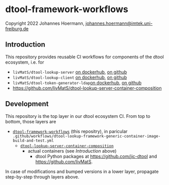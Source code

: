 # dtool-framework-workflows

Copyright 2022 Johannes Hoermann, johannes.hoermann@imtek.uni-freiburg.de

## Introduction

This repository provides reusable CI workflows for components of the dtool ecosystem, i.e. for

* `livMatS/dtool-lookup-server` [on dockerhub](https://hub.docker.com/r/jotelha/dtool-lookup-server), [on github](https://github.com/livMatS/dtool-lookup-server-container-image)
* `livMatS/dtool-lookup-client` [on dockerhub](https://hub.docker.com/r/jotelha/dtool-lookup-client), [on github](https://github.com/livMatS/dtool-lookup-client-container-image)
* `livMatS/dtool-token-generator-ldap`[on dockerhub](https://hub.docker.com/r/jotelha/dtool-token-generator-ldap), [on github](https://github.com/livMatS/dtool-token-generator-ldap-container-image)
* https://github.com/livMatS/dtool-lookup-server-container-composition

## Development

This repository is the top layer in our dtool ecosystem CI. From top to bottom, those layers are

* [`dtool-framework-workflows`](https://github.com/livMatS/dtool-framework-workflows) (this repositry), in paricular `.github/workflows/dtool-lookup-framework-generic-container-image-build-and-test.yml`
  * [`dtool-lookup-server-container-composition`](https://github.com/livMatS/dtool-lookup-server-container-composition)
    * actual containers (see *Introduction* above)
      * dtool Python packages at https://github.com/jic-dtool and https://github.com/livMatS.

In case of modifications and bumped versions in a lower layer, propagate step-by-step through layers above.
